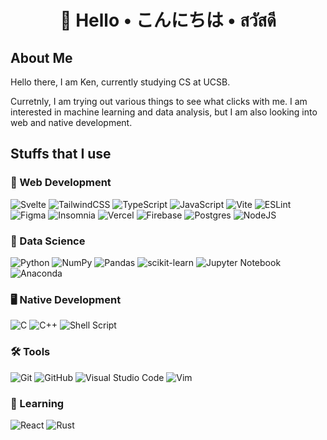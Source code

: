 <h1 align="center">👋 Hello • こんにちは • สวัสดี</h1>

## About Me

Hello there, I am Ken, currently studying CS at UCSB. 

Curretnly, I am trying out various things to see what clicks with me. I am interested in machine learning and data analysis, but I am also looking into web and native development.


## Stuffs that I use

### 🚀 Web Development
![Svelte](https://img.shields.io/badge/svelte-%23f1413d.svg?style=for-the-badge&logo=svelte&logoColor=white)
![TailwindCSS](https://img.shields.io/badge/tailwindcss-%2338B2AC.svg?style=for-the-badge&logo=tailwind-css&logoColor=white)
![TypeScript](https://img.shields.io/badge/typescript-%23FFFFFF.svg?style=for-the-badge&logo=typescript&logoColor=blue)
![JavaScript](https://img.shields.io/badge/javascript-%23323330.svg?style=for-the-badge&logo=javascript&logoColor=%23F7DF1E)
![Vite](https://img.shields.io/badge/vite-%23646CFF.svg?style=for-the-badge&logo=vite&logoColor=white)
![ESLint](https://img.shields.io/badge/ESLint-4B3263?style=for-the-badge&logo=eslint&logoColor=white)
![Figma](https://img.shields.io/badge/figma-%23ff7262.svg?style=for-the-badge&logo=figma&logoColor=white)
![Insomnia](https://img.shields.io/badge/Insomnia-5849BE?style=for-the-badge&logo=insomnia&logoColor=white)
![Vercel](https://img.shields.io/badge/vercel-%23000000.svg?style=for-the-badge&logo=vercel&logoColor=white)
![Firebase](https://img.shields.io/badge/firebase-%23FFFFFF.svg?style=for-the-badge&logo=firebase)
![Postgres](https://img.shields.io/badge/postgres-%23316192.svg?style=for-the-badge&logo=postgresql&logoColor=white)
![NodeJS](https://img.shields.io/badge/node.js-6DA55F?style=for-the-badge&logo=node.js&logoColor=white)


### 🔬 Data Science
![Python](https://img.shields.io/badge/python-4B8BBE?style=for-the-badge&logo=python&logoColor=FFD43B)
![NumPy](https://img.shields.io/badge/numpy-%23013243.svg?style=for-the-badge&logo=numpy&logoColor=white)
![Pandas](https://img.shields.io/badge/pandas-%23150458.svg?style=for-the-badge&logo=pandas&logoColor=white)
![scikit-learn](https://img.shields.io/badge/scikit--learn-%23F7931E.svg?style=for-the-badge&logo=scikit-learn&logoColor=white)
![Jupyter Notebook](https://img.shields.io/badge/jupyter-%23FFFFFF.svg?style=for-the-badge&logo=jupyter&logoColor=F37726)
![Anaconda](https://img.shields.io/badge/Anaconda-%2344A833.svg?style=for-the-badge&logo=anaconda&logoColor=white)


### 🖥 Native Development
![C](https://img.shields.io/badge/c-%2300599C.svg?style=for-the-badge&logo=c&logoColor=white)
![C++](https://img.shields.io/badge/c++-%2300599C.svg?style=for-the-badge&logo=c%2B%2B&logoColor=white)
![Shell Script](https://img.shields.io/badge/shell_script-%23293137.svg?style=for-the-badge&logo=gnu-bash&logoColor=white)


### 🛠️ Tools
![Git](https://img.shields.io/badge/git-%23F05033.svg?style=for-the-badge&logo=git&logoColor=white)
![GitHub](https://img.shields.io/badge/github-%23333333.svg?style=for-the-badge&logo=github&logoColor=white)
![Visual Studio Code](https://img.shields.io/badge/VSCode-%23FFFFFF?style=for-the-badge&logo=visual-studio-code&logoColor=0078d7)
![Vim](https://img.shields.io/badge/VIM-%2357A143.svg?style=for-the-badge&logo=vim&logoColor=white)

### 🌱 Learning
![React](https://img.shields.io/badge/react-%232320232A.svg?style=for-the-badge&logo=react&logoColor=%2361DAFB)
![Rust](https://img.shields.io/badge/rust-%23F46623.svg?style=for-the-badge&logo=rust&logoColor=white)
